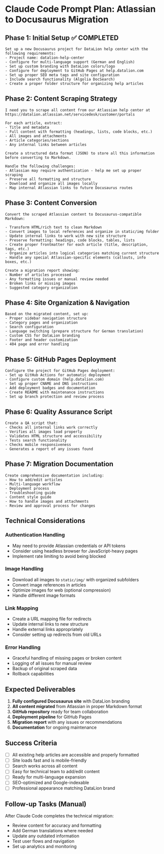 # Claude Code Prompt Plan: Atlassian to Docusaurus Migration

## Phase 1: Initial Setup ✅ COMPLETED
```
Set up a new Docusaurus project for DataLion help center with the following requirements:
- Project name: datalion-help-center
- Configure for multi-language support (German and English)
- Set up custom branding with DataLion colors/logo
- Configure for deployment to GitHub Pages at help.datalion.com
- Set up proper SEO meta tags and site configuration
- Include search functionality (Algolia DocSearch)
- Create a proper folder structure for organizing help articles
```

## Phase 2: Content Scraping Strategy
```
I need you to scrape all content from our Atlassian help center at https://datalion.atlassian.net/servicedesk/customer/portals

For each article, extract:
- Title and metadata
- Full content with formatting (headings, lists, code blocks, etc.)
- All images and attachments
- Article categories/sections
- Any internal links between articles

Create a structured data format (JSON) to store all this information before converting to Markdown.

Handle the following challenges:
- Atlassian may require authentication - help me set up proper scraping
- Preserve all formatting and structure
- Download and organize all images locally
- Map internal Atlassian links to future Docusaurus routes
```

## Phase 3: Content Conversion
```
Convert the scraped Atlassian content to Docusaurus-compatible Markdown:

- Transform HTML/rich text to clean Markdown
- Convert images to local references and organize in static/img folder
- Update internal links to work with new site structure
- Preserve formatting: headings, code blocks, tables, lists
- Create proper frontmatter for each article (title, description, tags, etc.)
- Organize articles into logical categories matching current structure
- Handle any special Atlassian-specific elements (callouts, info boxes, etc.)

Create a migration report showing:
- Number of articles processed
- Any formatting issues or manual review needed
- Broken links or missing images
- Suggested category organization
```

## Phase 4: Site Organization & Navigation
```
Based on the migrated content, set up:
- Proper sidebar navigation structure
- Category pages and organization
- Search configuration
- Language switching (prepare structure for German translation)
- Custom CSS for DataLion branding
- Footer and header customization
- 404 page and error handling
```

## Phase 5: GitHub Pages Deployment
```
Configure the project for GitHub Pages deployment:
- Set up GitHub Actions for automatic deployment
- Configure custom domain (help.datalion.com)
- Set up proper CNAME and DNS instructions
- Add deployment badges and documentation
- Create README with maintenance instructions
- Set up branch protection and review process
```

## Phase 6: Quality Assurance Script
```
Create a QA script that:
- Checks all internal links work correctly
- Verifies all images load properly
- Validates HTML structure and accessibility
- Tests search functionality
- Checks mobile responsiveness
- Generates a report of any issues found
```

## Phase 7: Migration Documentation
```
Create comprehensive documentation including:
- How to add/edit articles
- Multi-language workflow
- Deployment process
- Troubleshooting guide
- Content style guide
- How to handle images and attachments
- Review and approval process for changes
```

## Technical Considerations

### Authentication Handling
- May need to provide Atlassian credentials or API tokens
- Consider using headless browser for JavaScript-heavy pages
- Implement rate limiting to avoid being blocked

### Image Handling
- Download all images to `static/img/` with organized subfolders
- Convert image references in articles
- Optimize images for web (optional compression)
- Handle different image formats

### Link Mapping
- Create a URL mapping file for redirects
- Update internal links to new structure
- Handle external links appropriately
- Consider setting up redirects from old URLs

### Error Handling
- Graceful handling of missing pages or broken content
- Logging of all issues for manual review
- Backup of original scraped data
- Rollback capabilities

## Expected Deliverables

1. **Fully configured Docusaurus site** with DataLion branding
2. **All content migrated** from Atlassian in proper Markdown format
3. **GitHub repository** ready for team collaboration
4. **Deployment pipeline** for GitHub Pages
5. **Migration report** with any issues or recommendations
6. **Documentation** for ongoing maintenance

## Success Criteria

- [ ] All existing help articles are accessible and properly formatted
- [ ] Site loads fast and is mobile-friendly
- [ ] Search works across all content
- [ ] Easy for technical team to add/edit content
- [ ] Ready for multi-language expansion
- [ ] SEO-optimized and Google-indexable
- [ ] Professional appearance matching DataLion brand

## Follow-up Tasks (Manual)

After Claude Code completes the technical migration:
- Review content for accuracy and formatting
- Add German translations where needed
- Update any outdated information
- Test user flows and navigation
- Set up analytics and monitoring
